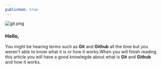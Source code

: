 ```yaml
---
published: true
---
```

![git.png]({{site.baseurl}}/_posts/git.png)

### Hello,
You might be hearing terms such as ****Git**** and ****Github**** all the time but you weren't able to know 
what it is or how it works.When you will finish reading this article you will have a good knowlegde
about what is ****Git**** and ****Github**** and how it works.
